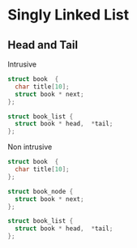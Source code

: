 # Singly Linked List

## Head and Tail

Intrusive

```c
struct book  {
  char title[10];
  struct book * next;
};

struct book_list {
  struct book * head,  *tail;
};
```

Non intrusive

```c
struct book  {
  char title[10];
};

struct book_node {
  struct book * next;
};

struct book_list {
  struct book * head,  *tail;
};
```



